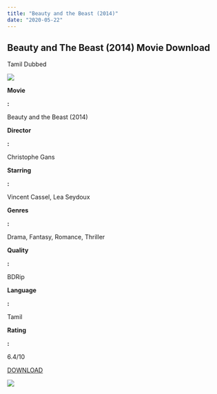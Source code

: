 ```yaml
---
title: "Beauty and the Beast (2014)"
date: "2020-05-22"
---
```


## Beauty and The Beast (2014) Movie Download  
Tamil Dubbed

[![](https://1.bp.blogspot.com/-su5eaoP00iQ/Xp_HvmaJkTI/AAAAAAAAAow/m1Ix3KSslh8WPRu_pperDkAZvNjvQaByQCNcBGAsYHQ/s320/images{6a9242ac63492b6a27eb196a6e17803ac8b6d8f05d0536ef84b9c25d26eb437e}2B{6a9242ac63492b6a27eb196a6e17803ac8b6d8f05d0536ef84b9c25d26eb437e}25287{6a9242ac63492b6a27eb196a6e17803ac8b6d8f05d0536ef84b9c25d26eb437e}2529.jpeg)](https://1.bp.blogspot.com/-su5eaoP00iQ/Xp_HvmaJkTI/AAAAAAAAAow/m1Ix3KSslh8WPRu_pperDkAZvNjvQaByQCNcBGAsYHQ/s1600/images{6a9242ac63492b6a27eb196a6e17803ac8b6d8f05d0536ef84b9c25d26eb437e}2B{6a9242ac63492b6a27eb196a6e17803ac8b6d8f05d0536ef84b9c25d26eb437e}25287{6a9242ac63492b6a27eb196a6e17803ac8b6d8f05d0536ef84b9c25d26eb437e}2529.jpeg)

**Movie**

**:**

Beauty and the Beast (2014)

**Director**

**:**

Christophe Gans

**Starring**

**:**

Vincent Cassel, Lea Seydoux

**Genres**

**:**

Drama, Fantasy, Romance, Thriller

**Quality**

**:**

BDRip

**Language**

**:**

Tamil

**Rating**

**:**

6.4/10

[DOWNLOAD](http://d2.uptofiles.site//files/Tamil{6a9242ac63492b6a27eb196a6e17803ac8b6d8f05d0536ef84b9c25d26eb437e}20Dubbed{6a9242ac63492b6a27eb196a6e17803ac8b6d8f05d0536ef84b9c25d26eb437e}20Movies/Beauty{6a9242ac63492b6a27eb196a6e17803ac8b6d8f05d0536ef84b9c25d26eb437e}20and{6a9242ac63492b6a27eb196a6e17803ac8b6d8f05d0536ef84b9c25d26eb437e}20the{6a9242ac63492b6a27eb196a6e17803ac8b6d8f05d0536ef84b9c25d26eb437e}20Beast{6a9242ac63492b6a27eb196a6e17803ac8b6d8f05d0536ef84b9c25d26eb437e}20(1991)/Beauty{6a9242ac63492b6a27eb196a6e17803ac8b6d8f05d0536ef84b9c25d26eb437e}20and{6a9242ac63492b6a27eb196a6e17803ac8b6d8f05d0536ef84b9c25d26eb437e}20the{6a9242ac63492b6a27eb196a6e17803ac8b6d8f05d0536ef84b9c25d26eb437e}20Beast{6a9242ac63492b6a27eb196a6e17803ac8b6d8f05d0536ef84b9c25d26eb437e}20(640x360)/Beauty{6a9242ac63492b6a27eb196a6e17803ac8b6d8f05d0536ef84b9c25d26eb437e}20and{6a9242ac63492b6a27eb196a6e17803ac8b6d8f05d0536ef84b9c25d26eb437e}20the{6a9242ac63492b6a27eb196a6e17803ac8b6d8f05d0536ef84b9c25d26eb437e}20Beast{6a9242ac63492b6a27eb196a6e17803ac8b6d8f05d0536ef84b9c25d26eb437e}20HD.mp4)

[![](https://1.bp.blogspot.com/-lmXkiG6liYI/Xp_IoY5fXkI/AAAAAAAAApI/sC_brcoDwwoYClHf7cNp7S4AVwluEWY9wCNcBGAsYHQ/s320/download-icon.gif)](https://1.bp.blogspot.com/-lmXkiG6liYI/Xp_IoY5fXkI/AAAAAAAAApI/sC_brcoDwwoYClHf7cNp7S4AVwluEWY9wCNcBGAsYHQ/s1600/download-icon.gif)
